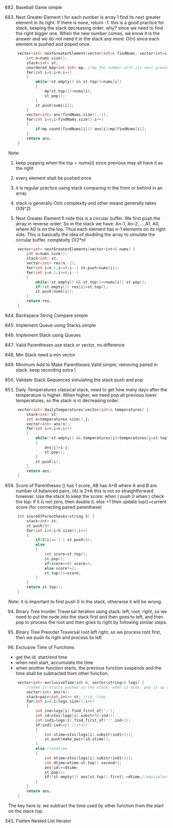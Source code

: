 682. Baseball Game
simple

496. Next Greater Element I
for each number is array 1 find its next greater element in its right. If there is none, return -1.
this is a good practice for stack, keeping the stack decreasing order. 
why? since we need to find the right bigger one. When the new number comes, we know it is the answer and we do not need it in the stack any more.
O(n) since each element is pushed and poped once.
```cpp
    vector<int> nextGreaterElement(vector<int>& findNums, vector<int>& nums) {
        int n=nums.size();
        stack<int> st;
        unordered_map<int,int> mp; //mp the number with its next greater
        for(int i=0;i<n;i++)
        {
            while(!st.empty() && st.top()<nums[i])
            {
                mp[st.top()]=nums[i];
                st.pop();
            }
            st.push(nums[i]);
        }
        vector<int> ans(findNums.size(),-1);
        for(int i=0;i<findNums.size();i++)
        {
            if(mp.count(findNums[i])) ans[i]=mp[findNums[i]];
        }
        return ans;
    }
```
Note:
1. keep popping when the top < nums[i] since previous may all have it as the right
2. every element shall be pushed once
3. it is regular practice using stack comparing in the front or behind in an array
4. stack is generally O(n) complexity and other means generally takes O(N^2)

503. Next Greater Element II
note this is a circular buffer. 
We first push the array in reverse order:
So in the stack we have:
An-1, An-2, ....A1, A0, where A0 is on the top. Thus each element has n-1 elements on its right side.
This is basically the idea of doubling the array to simulate the circular buffer.
complexity O(2*n)
```cpp
    vector<int> nextGreaterElements(vector<int>& nums) {
        int n=nums.size();
        stack<int> st;
        vector<int> res(n,-1);
        for(int i=n-1;i>=0;i--) st.push(nums[i]);
        for(int i=n-1;i>=0;i--)
        {
            while(!st.empty() && st.top()<=nums[i]) st.pop();
            if(!st.empty()) res[i]=st.top();
            st.push(nums[i]);
        }
        return res;
    }
```

844. Backspace String Compare
simple
232. Implement Queue using Stacks
simple
225. Implement Stack using Queues
20. Valid Parentheses
use stack or vector, no difference

155. Min Stack
need a min vector

921. Minimum Add to Make Parentheses Valid
simple, removing paired in stack. keep recording extra )

946. Validate Stack Sequences
simulating the stack push and pop

739. Daily Temperatures
classical stack, need to get how many days after the temperature is higher.
When higher, we need pop all previous lower temperatures, so the stack is in decreasing order.
```cpp
    vector<int> dailyTemperatures(vector<int>& temperatures) {
        stack<int> st;
        int n=temperatures.size(),j;
        vector<int> ans(n);
        for(int i=0;i<n;i++)
        {
            while(!st.empty() && temperatures[i]>temperatures[j=st.top()])
            {
                ans[j]=i-j;
                st.pop();
            }
            st.push(i);
        }
        return ans;
    }
```
856. Score of Parentheses
() has 1 score, AB has A+B where A and B are number of balanced pairs, (A) is 2*A
this is not so straightforward however.
Use the stack to keep the score:
when ( push 0
when ) check the top: if it is not zero, then double it, else +1
then update top()+current score (for connecting paired parenthese)
```cpp
    int scoreOfParentheses(string S) {
        stack<int> st;
        st.push(0);
        for(int i=0;i<S.size();i++)
        {
            if(S[i]=='(') st.push(0);
            else
            {
                int score=st.top();
                st.pop();
                if(score==0) score=1;
                else score*=2;
                st.top()+=score;
            }
        }
        return st.top();
    }
```
Note: it is important to first push 0 in the stack, otherwise it will be wrong.

94. Binary Tree Inorder Traversal
iteration using stack: left, root, right, so we need to put the node into the stack first and then goes to left, and then pop to process the root and then goes to right by following similar steps.

144. Binary Tree Preorder Traversal
root left right, so we process root first, then we push its right and process its left

636. Exclusive Time of Functions
- get the id, start/end time
- when next start, accumulate the time
- when another function starts, the previous function suspends and the time shall be subtracted from other function.
```cpp
    vector<int> exclusiveTime(int n, vector<string>& logs) {
        //when it starts pushed in the stack, when it ends, pop it up and store in array
        vector<int> ans(n);
        stack<pair<int,int>> st; //id, time
        for(int i=0;i<logs.size();i++)
        {
            int ind=logs[i].find_first_of(':');
            int id=stoi(logs[i].substr(0,ind));
            int ind1=logs[i].find_first_of(':',ind+1);
            if(ind1-ind==6) //start
            {
                int stime=stoi(logs[i].substr(ind1+1));
                st.push(make_pair(id,stime));
            }
            else //endtime
            {
                int etime=stoi(logs[i].substr(ind1+1));
                int dtime=etime-st.top().second+1;
                ans[id]+=dtime;
                st.pop();
                if(!st.empty()) ans[st.top().first]-=dtime;//equivalent to add the time to the start
            }
        }
        return ans;
    }
```
The key here is: we subtract the time used by other function from the start on the stack top.

341. Flatten Nested List Iterator




